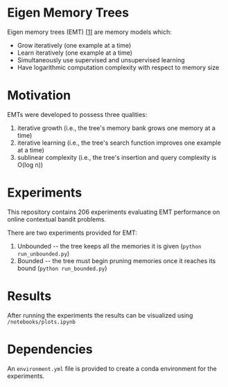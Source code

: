 # Eigen Memory Trees

Eigen memory trees (EMT) [[1](https://arxiv.org/abs/2210.14077)] are memory models which:
+ Grow iteratively (one example at a time)
+ Learn iteratively (one example at a time)
+ Simultaneously use supervised and unsupervised learning
+ Have logarithmic computation complexity with respect to memory size

# Motivation

EMTs were developed to possess three qualities:
1. iterative growth (i.e., the tree's memory bank grows one memory at a time)
2. iterative learning (i.e., the tree's search function improves one example at a time)
3. sublinear complexity (i.e., the tree's insertion and query complexity is O(log n))

# Experiments

This repository contains 206 experiments evaluating EMT performance on online contextual bandit problems.

There are two experiments provided for EMT:
1. Unbounded -- the tree keeps all the memories it is given (`python run_unbounded.py`)
2. Bounded -- the tree must begin pruning memories once it reaches its bound (`python run_bounded.py`)

# Results

After running the experiments the results can be visualized using `/notebooks/plots.ipynb`

# Dependencies

An `environment.yml` file is provided to create a conda environment for the experiments.
